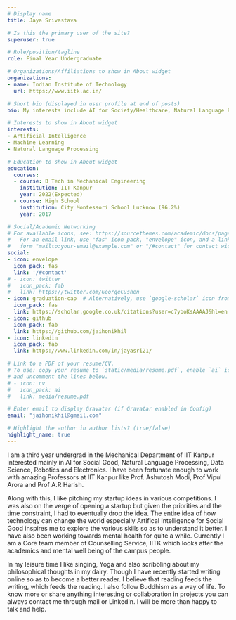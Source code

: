 ```yaml
---
# Display name
title: Jaya Srivastava

# Is this the primary user of the site?
superuser: true

# Role/position/tagline
role: Final Year Undergraduate 

# Organizations/Affiliations to show in About widget
organizations:
- name: Indian Institute of Technology
  url: https://www.iitk.ac.in/

# Short bio (displayed in user profile at end of posts)
bio: My interests include AI for Society/Healthcare, Natural Language Processing and Pitching Ideas.

# Interests to show in About widget
interests:
- Artificial Intelligence
- Machine Learning
- Natural Language Processing

# Education to show in About widget
education:
  courses:
  - course: B Tech in Mechanical Engineering
    institution: IIT Kanpur
    year: 2022(Expected)
  - course: High School
    institution: City Montessori School Lucknow (96.2%)
    year: 2017  

# Social/Academic Networking
# For available icons, see: https://sourcethemes.com/academic/docs/page-builder/#icons
#   For an email link, use "fas" icon pack, "envelope" icon, and a link in the
#   form "mailto:your-email@example.com" or "/#contact" for contact widget.
social:
- icon: envelope
  icon_pack: fas
  link: '/#contact'
# - icon: twitter
#   icon_pack: fab
#   link: https://twitter.com/GeorgeCushen
- icon: graduation-cap  # Alternatively, use `google-scholar` icon from `ai` icon pack
  icon_pack: fas
  link: https://scholar.google.co.uk/citations?user=c7yboKsAAAAJ&hl=en
- icon: github
  icon_pack: fab
  link: https://github.com/jaihonikhil
- icon: linkedin
  icon_pack: fab
  link: https://www.linkedin.com/in/jayasri21/

# Link to a PDF of your resume/CV.
# To use: copy your resume to `static/media/resume.pdf`, enable `ai` icons in `params.toml`, 
# and uncomment the lines below.
# - icon: cv
#   icon_pack: ai
#   link: media/resume.pdf

# Enter email to display Gravatar (if Gravatar enabled in Config)
email: "jaihonikhil@gmail.com"

# Highlight the author in author lists? (true/false)
highlight_name: true
---
```


I am a third year undergrad in the Mechanical Department of IIT Kanpur interested mainly in AI for Social Good, Natural Language Processing, Data Science, Robotics and Electronics. I have been fortunate enough to work with amazing Professors at IIT Kanpur like Prof. Ashutosh Modi, Prof Vipul Arora and Prof A.R Harish. 

Along with this, I like pitching my startup ideas in various competitions. I was also on the verge of opening a startup but given the priorities and the time constraint, I had to eventually drop the idea. The entire idea of how technology can change the world especially Artifical Intelligence for Social Good inspires me to explore the various skills so as to understand it better. I have also been working towards mental health for quite a while. Currently I am a Core team member of Counselling Service, IITK which looks after the academics and mental well being of the campus people. 

In my leisure time I like singing, Yoga and also scribbling about my philosophical thoughts in my dairy. Though I have recently started writing online so as to become a better reader. I believe that reading feeds the writing,
which feeds the reading. I also follow Buddhism as a way of life. To know more or share anything interesting or collaboration in projects you can always contact me through mail or LinkedIn. I will be more than happy to talk and help.
<!-- {{< icon name="download" pack="fas" >}} Download my {{< staticref "media/demo_resume.pdf" "newtab" >}}resumé{{< /staticref >}}. -->
